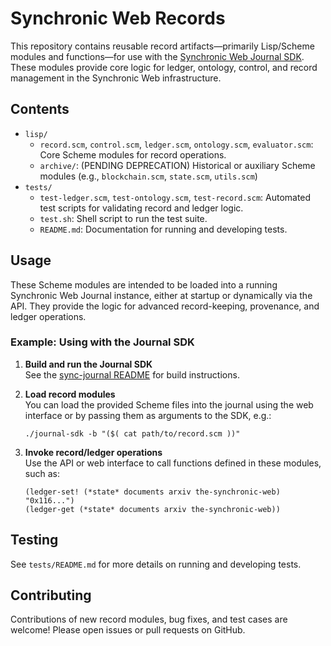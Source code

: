 # Synchronic Web Records

This repository contains reusable record artifacts—primarily Lisp/Scheme modules and functions—for use with the [Synchronic Web Journal SDK](https://github.com/sandialabs/sync-journal). These modules provide core logic for ledger, ontology, control, and record management in the Synchronic Web infrastructure.

## Contents

- `lisp/`
  - `record.scm`, `control.scm`, `ledger.scm`, `ontology.scm`, `evaluator.scm`: Core Scheme modules for record operations.
  - `archive/`: (PENDING DEPRECATION) Historical or auxiliary Scheme modules (e.g., `blockchain.scm`, `state.scm`, `utils.scm`)
- `tests/`
  - `test-ledger.scm`, `test-ontology.scm`, `test-record.scm`: Automated test scripts for validating record and ledger logic.
  - `test.sh`: Shell script to run the test suite.
  - `README.md`: Documentation for running and developing tests.

## Usage

These Scheme modules are intended to be loaded into a running Synchronic Web Journal instance, either at startup or dynamically via the API. They provide the logic for advanced record-keeping, provenance, and ledger operations.

### Example: Using with the Journal SDK

1. **Build and run the Journal SDK**  
   See the [sync-journal README](https://github.com/sandialabs/sync-journal) for build instructions.

2. **Load record modules**  
   You can load the provided Scheme files into the journal using the web interface or by passing them as arguments to the SDK, e.g.:
   ```
   ./journal-sdk -b "($( cat path/to/record.scm ))"
   ```

3. **Invoke record/ledger operations**  
   Use the API or web interface to call functions defined in these modules, such as:
   ```
   (ledger-set! (*state* documents arxiv the-synchronic-web) "0x116...")
   (ledger-get (*state* documents arxiv the-synchronic-web))
   ```

## Testing

See `tests/README.md` for more details on running and developing tests.

## Contributing

Contributions of new record modules, bug fixes, and test cases are welcome! Please open issues or pull requests on GitHub.
